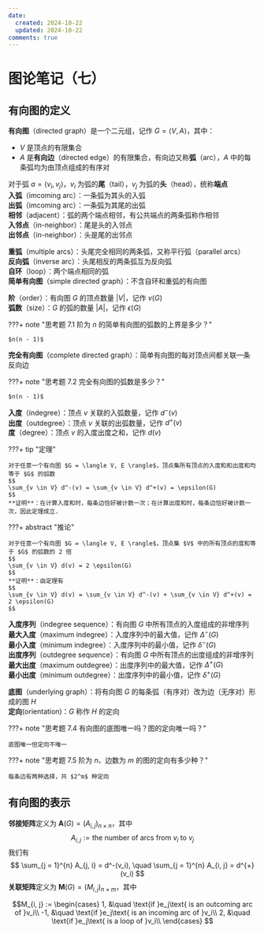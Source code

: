 ```yaml
---
date:
  created: 2024-10-22
  updated: 2024-10-22
comments: true
---
```


# 图论笔记（七）

## 有向图的定义

**有向图**（directed graph）是一个二元组，记作 $G = \langle V, A \rangle$，其中：

- $V$ 是顶点的有限集合
- $A$ 是**有向边**（directed edge）的有限集合，有向边又称**弧**（arc），$A$ 中的每条弧均为由顶点组成的有序对

对于弧 $a = \langle v_i, v_j \rangle$，$v_i$ 为弧的**尾**（tail），$v_j$ 为弧的**头**（head），统称**端点**  
**入弧**（imcoming arc）：一条弧为其头的入弧  
**出弧**（imcoming arc）：一条弧为其尾的出弧  
**相邻**（adjacent）：弧的两个端点相邻，有公共端点的两条弧称作相邻  
**入邻点**（in-neighbor）：尾是头的入邻点  
**出邻点**（in-neighbor）：头是尾的出邻点  

**重弧**（multiple arcs）：头尾完全相同的两条弧，又称平行弧（parallel arcs）  
**反向弧**（inverse arc）：头尾相反的两条弧互为反向弧  
**自环**（loop）：两个端点相同的弧  
**简单有向图**（simple directed graph）：不含自环和重弧的有向图  

**阶**（order）：有向图 $G$ 的顶点数量 $|V|$，记作 $\nu (G)$  
**弧数**（size）：$G$ 的弧的数量 $|A|$，记作 $\epsilon (G)$  

???+ note "思考题 7.1  阶为 $n$ 的简单有向图的弧数的上界是多少？"

    $n(n - 1)$

**完全有向图**（complete directed graph）：简单有向图的每对顶点间都关联一条反向边

???+ note "思考题 7.2  完全有向图的弧数是多少？"

    $n(n - 1)$

**入度**（indegree）：顶点 $v$ 关联的入弧数量，记作 $d^-(v)$  
**出度**（outdegree）：顶点 $v$ 关联的出弧数量，记作 $d^+(v)$  
**度**（degree）：顶点 $v$ 的入度出度之和，记作 $d(v)$  

???+ tip "定理"

    对于任意一个有向图 $G = \langle V, E \rangle$，顶点集所有顶点的入度和和出度和均等于 $G$ 的弧数
    $$
    \sum_{v \in V} d^-(v) = \sum_{v \in V} d^+(v) = \epsilon(G)
    $$
    **证明**：在计算入度和时，每条边恰好被计数一次；在计算出度和时，每条边恰好被计数一次，因此定理成立. 

???+ abstract "推论"

    对于任意一个有向图 $G = \langle V, E \rangle$，顶点集 $V$ 中的所有顶点的度和等于 $G$ 的弧数的 2 倍
    $$
    \sum_{v \in V} d(v) = 2 \epsilon(G)
    $$
    **证明**：由定理有
    $$
    \sum_{v \in V} d(v) = \sum_{v \in V} d^-(v) + \sum_{v \in V} d^+(v) = 2 \epsilon(G)
    $$

**入度序列**（indegree sequence）：有向图 $G$ 中所有顶点的入度组成的非增序列  
**最大入度**（maximum indegree）：入度序列中的最大值，记作 $\Delta^- (G)$  
**最小入度**（minimum indegree）：入度序列中的最小值，记作 $\delta^- (G)$  
**出度序列**（outdegree sequence）：有向图 $G$ 中所有顶点的出度组成的非增序列  
**最大出度**（maximum outdegree）：出度序列中的最大值，记作 $\Delta^+ (G)$  
**最小出度**（minimum outdegree）：出度序列中的最小值，记作 $\delta^+ (G)$  

**底图**（underlying graph）：将有向图 $G$ 的每条弧（有序对）改为边（无序对）形成的图 $H$  
**定向**(orientation)：$G$ 称作 $H$ 的定向

???+ note "思考题 7.4 有向图的底图唯一吗？图的定向唯一吗？"

    底图唯一但定向不唯一

???+ note "思考题 7.5 阶为 $n$、边数为 $m$ 的图的定向有多少种？"

    每条边有两种选择，共 $2^m$ 种定向

## 有向图的表示

**邻接矩阵**定义为 $\mathbf{A}(G) = (A_{i, j})_{n \times n}$，其中
$$
A_{i, j} := \text{the number of arcs from }v_i\text{ to }v_j
$$
我们有
$$
\sum_{j = 1}^{n} A_{j, i} = d^-(v_i), \quad \sum_{j = 1}^{n} A_{i, j} = d^{+}(v_i)
$$
**关联矩阵**定义为 $\mathbf{M}(G) = (M_{i, j})_{n \times m}$，其中  

$$M_{i, j} := \begin{cases}
   1, &\quad \text{if }e_j\text{ is an outcoming arc of }v_i\\ 
   -1, &\quad \text{if }e_j\text{ is an incoming arc of }v_i\\ 
   2, &\quad \text{if }e_j\text{ is a loop of }v_i\\ 
\end{cases}
$$